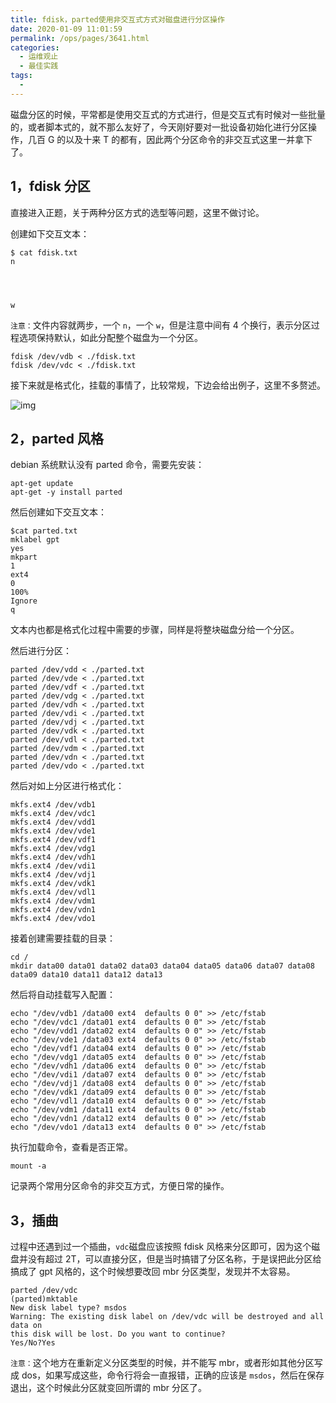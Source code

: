 ```yaml
---
title: fdisk，parted使用非交互式方式对磁盘进行分区操作
date: 2020-01-09 11:01:59
permalink: /ops/pages/3641.html
categories:
  - 运维观止
  - 最佳实践
tags:
  - 
---
```


磁盘分区的时候，平常都是使用交互式的方式进行，但是交互式有时候对一些批量的，或者脚本式的，就不那么友好了，今天刚好要对一批设备初始化进行分区操作，几百 G 的以及十来 T 的都有，因此两个分区命令的非交互式这里一并拿下了。



## 1，fdisk 分区



直接进入正题，关于两种分区方式的选型等问题，这里不做讨论。



创建如下交互文本：



```shell
$ cat fdisk.txt
n




w
```



`注意：`文件内容就两步，一个 `n`，一个 `w`，但是注意中间有 4 个换行，表示分区过程选项保持默认，如此分配整个磁盘为一个分区。



```shell
fdisk /dev/vdb < ./fdisk.txt
fdisk /dev/vdc < ./fdisk.txt
```



接下来就是格式化，挂载的事情了，比较常规，下边会给出例子，这里不多赘述。





![img](http://t.eryajf.net/imgs/2021/09/ccd8c6e927c02039.jpg)





## 2，parted 风格



debian 系统默认没有 parted 命令，需要先安装：



```shell
apt-get update
apt-get -y install parted
```



然后创建如下交互文本：



```shell
$cat parted.txt
mklabel gpt
yes
mkpart
1
ext4
0
100%
Ignore
q
```



文本内也都是格式化过程中需要的步骤，同样是将整块磁盘分给一个分区。



然后进行分区：



```shell
parted /dev/vdd < ./parted.txt
parted /dev/vde < ./parted.txt
parted /dev/vdf < ./parted.txt
parted /dev/vdg < ./parted.txt
parted /dev/vdh < ./parted.txt
parted /dev/vdi < ./parted.txt
parted /dev/vdj < ./parted.txt
parted /dev/vdk < ./parted.txt
parted /dev/vdl < ./parted.txt
parted /dev/vdm < ./parted.txt
parted /dev/vdn < ./parted.txt
parted /dev/vdo < ./parted.txt
```



然后对如上分区进行格式化：



```shell
mkfs.ext4 /dev/vdb1
mkfs.ext4 /dev/vdc1
mkfs.ext4 /dev/vdd1
mkfs.ext4 /dev/vde1
mkfs.ext4 /dev/vdf1
mkfs.ext4 /dev/vdg1
mkfs.ext4 /dev/vdh1
mkfs.ext4 /dev/vdi1
mkfs.ext4 /dev/vdj1
mkfs.ext4 /dev/vdk1
mkfs.ext4 /dev/vdl1
mkfs.ext4 /dev/vdm1
mkfs.ext4 /dev/vdn1
mkfs.ext4 /dev/vdo1
```



接着创建需要挂载的目录：



```shell
cd /
mkdir data00 data01 data02 data03 data04 data05 data06 data07 data08 data09 data10 data11 data12 data13
```



然后将自动挂载写入配置：



```shell
echo "/dev/vdb1 /data00 ext4  defaults 0 0" >> /etc/fstab
echo "/dev/vdc1 /data01 ext4  defaults 0 0" >> /etc/fstab
echo "/dev/vdd1 /data02 ext4  defaults 0 0" >> /etc/fstab
echo "/dev/vde1 /data03 ext4  defaults 0 0" >> /etc/fstab
echo "/dev/vdf1 /data04 ext4  defaults 0 0" >> /etc/fstab
echo "/dev/vdg1 /data05 ext4  defaults 0 0" >> /etc/fstab
echo "/dev/vdh1 /data06 ext4  defaults 0 0" >> /etc/fstab
echo "/dev/vdi1 /data07 ext4  defaults 0 0" >> /etc/fstab
echo "/dev/vdj1 /data08 ext4  defaults 0 0" >> /etc/fstab
echo "/dev/vdk1 /data09 ext4  defaults 0 0" >> /etc/fstab
echo "/dev/vdl1 /data10 ext4  defaults 0 0" >> /etc/fstab
echo "/dev/vdm1 /data11 ext4  defaults 0 0" >> /etc/fstab
echo "/dev/vdn1 /data12 ext4  defaults 0 0" >> /etc/fstab
echo "/dev/vdo1 /data13 ext4  defaults 0 0" >> /etc/fstab
```



执行加载命令，查看是否正常。



```shell
mount -a
```



记录两个常用分区命令的非交互方式，方便日常的操作。



## 3，插曲



过程中还遇到过一个插曲，`vdc`磁盘应该按照 fdisk 风格来分区即可，因为这个磁盘并没有超过 2T，可以直接分区，但是当时搞错了分区名称，于是误把此分区给搞成了 gpt 风格的，这个时候想要改回 mbr 分区类型，发现并不太容易。



```shell
parted /dev/vdc
(parted)mktable
New disk label type? msdos
Warning: The existing disk label on /dev/vdc will be destroyed and all data on
this disk will be lost. Do you want to continue?
Yes/No?Yes
```



`注意：`这个地方在重新定义分区类型的时候，并不能写 mbr，或者形如其他分区写成 dos，如果写成这些，命令行将会一直报错，正确的应该是 `msdos`，然后在保存退出，这个时候此分区就变回所谓的 mbr 分区了。
